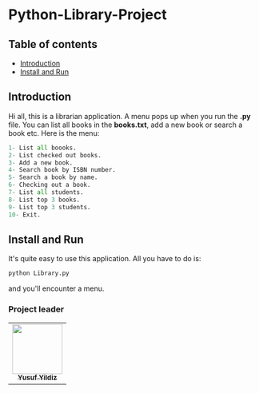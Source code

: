# Python-Library-Project

## Table of contents
- [Introduction](#introduction)
- [Install and Run](#install-and-run)

## Introduction
Hi all, this is a librarian application. A menu pops up when you run the **.py** file. You can list all books in the **books.txt**, add a new book or search a book etc.
Here is the menu:

```python
1- List all boooks.
2- List checked out books.    
3- Add a new book.
4- Search book by ISBN number.
5- Search a book by name.     
6- Checking out a book.
7- List all students.
8- List top 3 books.
9- List top 3 students.
10- Exit.
```

## Install and Run
It's quite easy to use this application. All you have to do is:

```Python
python Library.py
```
and you'll encounter a menu.

### Project leader

<table>
  <tr>
    <td align="center"><a href="https://justwhit3.github.io/"><img src="https://avatars.githubusercontent.com/u/41903311?v=4" width="100px;" alt=""/><br /><sub><b>Yusuf Yildiz</b></sub></a></td>
  </tr>
</table>
